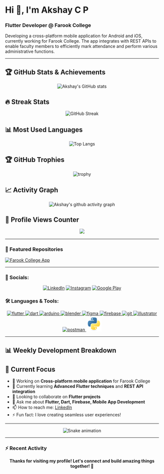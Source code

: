 # Hi 👋, I'm Akshay C P
### Flutter Developer @ Farook College

Developing a cross-platform mobile application for Android and iOS, currently working for Farook College. The app integrates with REST APIs to enable faculty members to efficiently mark attendance and perform various administrative functions.

---

## 🏆 GitHub Stats & Achievements

<div align="center">
  
  ![Akshay's GitHub stats](https://github-readme-stats.vercel.app/api?username=YOUR_GITHUB_USERNAME&show_icons=true&theme=radical&count_private=true&include_all_commits=true&hide_border=true&bg_color=0d1117)
  
</div>

## 🔥 Streak Stats

<div align="center">
  
  ![GitHub Streak](https://github-readme-streak-stats.herokuapp.com/?user=YOUR_GITHUB_USERNAME&theme=radical&hide_border=true&background=0d1117)
  
</div>

## 📊 Most Used Languages

<div align="center">
  
  ![Top Langs](https://github-readme-stats.vercel.app/api/top-langs/?username=YOUR_GITHUB_USERNAME&layout=compact&theme=radical&hide_border=true&bg_color=0d1117)
  
</div>

## 🏆 GitHub Trophies

<div align="center">
  
  ![trophy](https://github-profile-trophy.vercel.app/?username=YOUR_GITHUB_USERNAME&theme=radical&no-frame=true&no-bg=false&margin-w=4&row=2)
  
</div>

## 📈 Activity Graph

<div align="center">
  
  ![Akshay's github activity graph](https://github-readme-activity-graph.vercel.app/graph?username=YOUR_GITHUB_USERNAME&theme=react-dark&hide_border=true&bg_color=0d1117&color=fff&line=58a6ff&point=1f6feb)
  
</div>

## 💫 Profile Views Counter

<div align="center">
  
  ![](https://komarev.com/ghpvc/?username=YOUR_GITHUB_USERNAME&color=blueviolet&style=for-the-badge&label=Profile+Views)
  
</div>

---

### 🌟 Featured Repositories

[![Farook College App](https://github-readme-stats.vercel.app/api/pin/?username=YOUR_GITHUB_USERNAME&repo=REPO_NAME&theme=radical&hide_border=true&bg_color=0d1117)](https://github.com/YOUR_GITHUB_USERNAME/REPO_NAME)

---

### 🚀 Socials:
<div align="center">
  
[![LinkedIn](https://img.shields.io/badge/LinkedIn-0077B5?style=for-the-badge&logo=linkedin&logoColor=white)](https://www.linkedin.com/in/akshay-cp7)
[![Instagram](https://img.shields.io/badge/Instagram-E4405F?style=for-the-badge&logo=instagram&logoColor=white)](https://www.instagram.com/archmeideas/)
[![Google Play](https://img.shields.io/badge/Google_Play-414141?style=for-the-badge&logo=google-play&logoColor=white)](https://play.google.com/store/apps/dev?id=7948075848513102467&hl=en_IN)

</div>

### 🛠️ Languages & Tools:

<div align="center">
  
<a href="https://flutter.dev" target="_blank" rel="noreferrer"> 
  <img src="https://www.vectorlogo.zone/logos/flutterio/flutterio-icon.svg" alt="flutter" width="50" height="50"/> 
</a>
<a href="https://dart.dev" target="_blank" rel="noreferrer"> 
  <img src="https://www.vectorlogo.zone/logos/dartlang/dartlang-icon.svg" alt="dart" width="50" height="50"/> 
</a>
<a href="https://www.arduino.cc/" target="_blank" rel="noreferrer"> 
  <img src="https://cdn.worldvectorlogo.com/logos/arduino-1.svg" alt="arduino" width="50" height="50"/> 
</a>
<a href="https://www.blender.org/" target="_blank" rel="noreferrer"> 
  <img src="https://download.blender.org/branding/community/blender_community_badge_white.svg" alt="blender" width="50" height="50"/> 
</a>
<a href="https://www.figma.com/" target="_blank" rel="noreferrer"> 
  <img src="https://www.vectorlogo.zone/logos/figma/figma-icon.svg" alt="figma" width="50" height="50"/> 
</a>
<a href="https://firebase.google.com/" target="_blank" rel="noreferrer"> 
  <img src="https://www.vectorlogo.zone/logos/firebase/firebase-icon.svg" alt="firebase" width="50" height="50"/> 
</a>
<a href="https://git-scm.com/" target="_blank" rel="noreferrer"> 
  <img src="https://www.vectorlogo.zone/logos/git-scm/git-scm-icon.svg" alt="git" width="50" height="50"/> 
</a>
<a href="https://www.adobe.com/in/products/illustrator.html" target="_blank" rel="noreferrer"> 
  <img src="https://www.vectorlogo.zone/logos/adobe_illustrator/adobe_illustrator-icon.svg" alt="illustrator" width="50" height="50"/> 
</a>
<a href="https://postman.com" target="_blank" rel="noreferrer"> 
  <img src="https://www.vectorlogo.zone/logos/getpostman/getpostman-icon.svg" alt="postman" width="50" height="50"/> 
</a>
<a href="https://www.python.org" target="_blank" rel="noreferrer"> 
  <img src="https://raw.githubusercontent.com/devicons/devicon/master/icons/python/python-original.svg" alt="python" width="50" height="50"/> 
</a>

</div>

---

## 📊 Weekly Development Breakdown

<!--START_SECTION:waka-->
<!--END_SECTION:waka-->

## 🎯 Current Focus

- 🔭 Working on **Cross-platform mobile application** for Farook College
- 🌱 Currently learning **Advanced Flutter techniques** and **REST API integration**
- 👯 Looking to collaborate on **Flutter projects**
- 💬 Ask me about **Flutter, Dart, Firebase, Mobile App Development**
- 📫 How to reach me: [LinkedIn](https://www.linkedin.com/in/akshay-cp7)
- ⚡ Fun fact: I love creating seamless user experiences!

---

<div align="center">
  
  ![Snake animation](https://github.com/YOUR_GITHUB_USERNAME/YOUR_GITHUB_USERNAME/blob/output/github-contribution-grid-snake.svg)
  
</div>

---

### ⚡ Recent Activity

<!--START_SECTION:activity-->
<!--END_SECTION:activity-->

<div align="center">
  
  **Thanks for visiting my profile! Let's connect and build amazing things together! 🚀**
  
</div>

